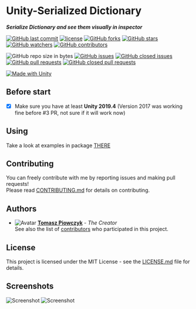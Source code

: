 # Unity-Serialized Dictionary

***Serialize Dictionary and see them visually in inspector***

[![GitHub last commit](https://img.shields.io/github/last-commit/Prastiwar/UnitySerializedDictionary.svg?label=Updated&style=flat-square&longCache=true)](https://github.com/Prastiwar/UnitySerializedDictionary/commits/master)
[![license](https://img.shields.io/github/license/Prastiwar/UnitySerializedDictionary.svg?style=flat-square&longCache=true)](https://github.com/Prastiwar/UnitySerializedDictionary/blob/master/LICENSE)
[![GitHub forks](https://img.shields.io/github/forks/Prastiwar/UnitySerializedDictionary.svg?style=social&label=Fork&longCache=true)](https://github.com/Prastiwar/UnitySerializedDictionary/fork)
[![GitHub stars](https://img.shields.io/github/stars/Prastiwar/UnitySerializedDictionary.svg?style=social&label=★Star&longCache=true)](https://github.com/Prastiwar/UnitySerializedDictionary/stargazers)
[![GitHub watchers](https://img.shields.io/github/watchers/Prastiwar/UnitySerializedDictionary.svg?style=social&labelWatcher&longCache=true)](https://github.com/Prastiwar/UnitySerializedDictionary/watchers)
[![GitHub contributors](https://img.shields.io/github/contributors/Prastiwar/UnitySerializedDictionary.svg?style=social&longCache=true)](https://github.com/Prastiwar/UnitySerializedDictionary/contributors)

![GitHub repo size in bytes](https://img.shields.io/github/repo-size/Prastiwar/UnitySerializedDictionary.svg?style=flat-square&longCache=true)
[![GitHub issues](https://img.shields.io/github/issues/Prastiwar/UnitySerializedDictionary.svg?style=flat-square&longCache=true)](https://github.com/Prastiwar/UnitySerializedDictionary/issues)
[![GitHub closed issues](https://img.shields.io/github/issues-closed/Prastiwar/UnitySerializedDictionary.svg?style=flat-square&longCache=true)](https://github.com/Prastiwar/UnitySerializedDictionary/issues)
[![GitHub pull requests](https://img.shields.io/github/issues-pr/Prastiwar/UnitySerializedDictionary.svg?style=flat-square&longCache=true)](https://github.com/Prastiwar/UnitySerializedDictionary/pulls)
[![GitHub closed pull requests](https://img.shields.io/github/issues-pr-closed/Prastiwar/UnitySerializedDictionary.svg?style=flat-square&longCache=true)](https://github.com/Prastiwar/UnitySerializedDictionary/pulls)

[![Made with Unity](https://img.shields.io/badge/Made%20with-Unity-000000.svg?longCache=true&style=for-the-badge&colorA=666677&colorB=222222)](https://unity3d.com/)

## Before start

- [x] Make sure you have at least **Unity 2019.4** (Version 2017 was working fine before #3 PR, not sure if it will work now)


## Using

Take a look at examples in package [THERE](https://github.com/Prastiwar/UnitySerializedDictionary/blob/master/UnityDictionaryExamples.unitypackage) 

## Contributing

You can freely contribute with me by reporting issues and making pull requests!  
Please read [CONTRIBUTING.md](https://github.com/Prastiwar/UnitySerializedDictionary/blob/master/.github/CONTRIBUTING.md) for details on contributing.

## Authors

* ![Avatar](https://avatars3.githubusercontent.com/u/33370172?s=40&v=4)  [**Tomasz Piowczyk**](https://github.com/Prastiwar) - *The Creator*  
See also the list of [contributors](https://github.com/Prastiwar/UnitySerializedDictionary/contributors) who participated in this project.

## License

This project is licensed under the MIT License - see the [LICENSE.md](https://github.com/Prastiwar/UnitySerializedDictionary/blob/master/LICENSE) file for details.

## Screenshots

![Screenshot](https://i.imgur.com/NayqCCy.png)
![Screenshot](https://i.imgur.com/kPFiORE.png)
